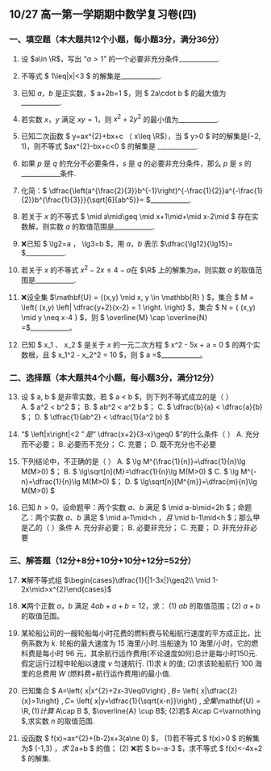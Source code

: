 ## 10/27 高一第一学期期中数学复习卷(四) 

### 一、填空题（本大题共12个小题，每小题3分，满分36分）

1. 设 $a\in \R$，写出 “$a>1$” 的一个必要非充分条件\_\_\_\_\_\_\_\_\_\_\_\_.

2. 不等式 $ 1\leq|x|<3 $ 的解集是\_\_\_\_\_\_\_\_\_\_\_\_.

3. 已知 $a$，$b$ 是正实数，$ a+2b=1 $，则 $ 2a\cdot b $ 的最大值为\_\_\_\_\_\_\_\_\_\_\_\_.

4. 若实数 $x$，$y$ 满足 $xy=1$，则 $x^{2}+2y^{2}$ 的最小值为\_\_\_\_\_\_\_\_\_\_\_\_.

5. 已知二次函数 $ y=ax^{2}+bx+c $（$ x\leq \R$），当 $ y>0 $ 时的解集是$(-2 ,1)$，则不等式 $ax^{2}-bx+c<0 $ 的解集是 \_\_\_\_\_\_\_\_\_\_\_\_.

6. 如果 $p$ 是 $q$ 的充分不必要条件，$s$ 是 $q$ 的必要非充分条件，那么 $p$ 是 $s$ 的\_\_\_\_\_\_\_\_\_\_\_\_条件.

7. 化简：$ \dfrac{\left(a^{\frac{2}{3}}b^{-1}\right)^{-\frac{1}{2}}a^{-\frac{1}{2}}b^{\frac{1}{3}}}{\sqrt[6]{ab^5}}= $\_\_\_\_\_\_\_\_\_\_\_\_.

8. 若关于 $x$ 的不等式 $ \mid a\mid\geq \mid x+1\mid+\mid x-2\mid $ 存在实数解，则实数 $a$ 的取值范围是\_\_\_\_\_\_\_\_\_\_\_\_.

9. ❌已知 $ \lg2=a $，$ \lg3=b $，用 $a$，$b$ 表示 $\dfrac{\lg12}{\lg15}= $\_\_\_\_\_\_\_\_\_\_\_\_.

10. 若关于 $x$ 的不等式 $x^{2}-2x\leq 4-a$在 $\R$ 上的解集为$\varnothing$，则实数 $a$ 的取值范围是\_\_\_\_\_\_\_\_\_\_\_\_.

11. ❌设全集 $\mathbf{U} = \{(x,y) \mid x, y \in \mathbb{R} \} $，集合 $ M = \left\{ (x,y) \left| \dfrac{y+2}{x-2} = 1 \right. \right\} $，集合 $ N = \{ (x,y) \mid y \neq x-4 \} $，则 $ \overline{M} \cap \overline{N} =$\_\_\_\_\_\_\_\_\_\_\_\_。

12. 已知 $ x_1 $、$ x_2 $ 是关于 $x$ 的一元二次方程 $ x^2 - 5x + a = 0 $ 的两个实数根，且 $ x_1^2 - x_2^2 = 10 $，则 $ a =$\_\_\_\_\_\_\_\_\_\_\_\_。


### 二、选择题（本大题共4个小题，每小题3分，满分12分）

13. 设 $ a, b $ 是非零实数，若 $ a < b $，则下列不等式成立的是（ ）  
A. $ a^2 < b^2 $；               B. $ ab^2 < a^2 b $；                C. $ \dfrac{b}{a} < \dfrac{a}{b} $；               D. $ \dfrac{1}{ab^2} < \dfrac{1}{a^2 b} $


14. “$ \left|x\right|<2 $”是“$ \dfrac{x+2}{3-x}\geq0 $”的什么条件（ ）
A. 充分而不必要；    B. 必要而不充分；       C. 充要；      D. 既不充分也不必要


15. 下列结论中，不正确的是（ ）
A. $ \lg M^{\frac{1}{n}}=\dfrac{1}{n}\lg M(M>0) $；               B. $ \lg\sqrt[n]{M}=\dfrac{1}{n}\lg M(M>0) $
C. $ \lg M^{-n}=\dfrac{1}{n}\lg M(M>0) $；                D. $ \lg\sqrt[n]{M^{m}}=\dfrac{m}{n}\lg M(M>0) $


16. 已知 $h>0$，设命题甲：两个实数 $a$、$b$ 满足 $ \mid a-b\mid<2h $；命题乙：两个实数 $a$、$b$ 满足 $ \mid a-1\mid<h $，且$ \mid b-1\mid<h $；那么甲是乙的（ ）条件
A. 充分非必要；  B. 必要非充分；    C. 充要；       D. 非充分非必要


### 三、解答题（12分+8分+10分+10分+12分=52分） 

17. ❌解不等式组 $\begin{cases}\dfrac{1}{|1-3x|}\geq2\\ \mid 1-2x\mid>x^{2}\end{cases}$

18. ❌两个正数 $a$，$b$ 满足 $4ab + a + b = 12$，求：
(1) $ab$ 的取值范围；(2) $a + b$ 的取值范围。

19. 某轮船公司的一艘轮船每小时花费的燃料费与轮船航行速度的平方成正比，比例系数为 $k$. 轮船的最大速度为 15 海里/小时.当船速为 10 海里/小时，它的燃料费是每小时 96 元，其余航行运作费用(不论速度如何)总计是每小时150元.假定运行过程中轮船以速度 $v$ 匀速航行.
(1)求 $k$ 的值;
(2)求该轮船航行 100 海里的总费用 $W$ (燃料费+航行运作费用)的最小值.

20. 已知集合 $ A=\left\{ x|x^{2}+2x-3\leq0\right\} $,B=$ \left\{ x|\dfrac{2}{x}>1\right\} $,C=$ \left\{ x|y=\dfrac{1}{\sqrt{x-n}}\right\} $,全集$\mathbf{U} = \R$,
(1)计算$ A\cap B $, $\overline{A} \cup B$;
(2)若$ A\cap C=\varnothing $,求实数 $n$ 的取值范围.

21. 设函数 $ f(x)=ax^{2}+(b-2)x+3(a\ne 0) $，
(1)若不等式 $ f(x)>0 $ 的解集为$ (-1,3) $，求$ 2a+b $ 的值；
(2) ❌若 $ b=-a-3 $，求不等式 $ f(x)<-4x+2 $ 的解集.
